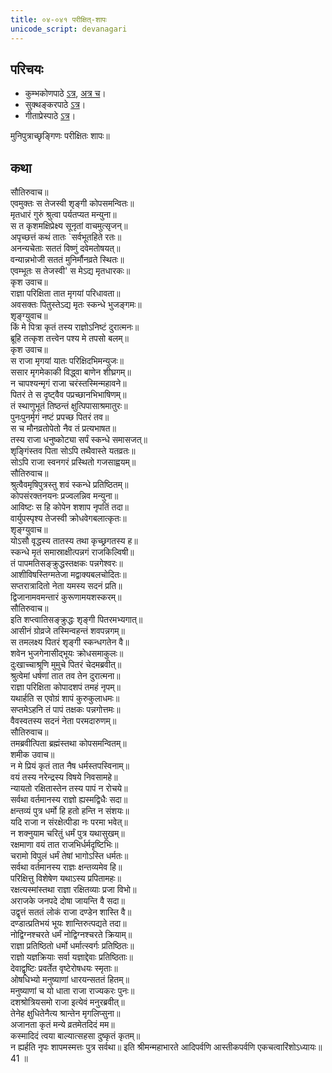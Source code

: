 ```yaml
---  
title: ०४-०४१ परीक्षित्-शापः
unicode_script: devanagari
---  
```


## परिचयः
- कुम्भकोणपाठे [ऽत्र](https://archive.org/details/mahAbhArata-kumbhakoNam/page/n369), [अत्र च](https://sanskritdocuments.org/mirrors/mahabharata/mbhK/mahabharata-k-01-sa.html)।
- सुक्थङ्करपाठे [ऽत्र](http://bombay.indology.info/mahabharata/text/UD/MBh01.txt)।
- गीताप्रेस्पाठे [ऽत्र](https://archive.org/stream/mahabharata01ramauoft#page/564/mode/2up)।

मुनिपुत्राच्छृङ्गिणः परीक्षितः शापः॥  


## कथा

सौतिरुवाच॥  
एवमुक्तः स तेजस्वी शृङ्गी कोपसमन्वितः॥  
मृतधारं गुरुं श्रुत्वा पर्यतप्यत मन्युना॥  
स त कृशमक्षिप्रेक्ष्य सूनृतां वाचमुत्सृजन्॥  
अपृच्छत्तं कथं तातः `सर्वभूतहिते रतः॥  
अनन्यचेताः सततं विष्णुं दवेमतोषयत्॥  
वन्यान्नभोजी सततं मुनिर्मौनव्रते स्थितः॥  
एवम्भूतः स तेजस्वी' स मेऽद्य मृतधारकः॥  
कृश उवाच॥  
राज्ञा परिक्षिता तात मृगयां परिधावता॥  
अवसक्तः पितुस्तेऽद्य मृतः स्कन्धे भुजङ्गमः॥  
शृङ्ग्युवाच॥  
किं मे पित्रा कृतं तस्य राज्ञोऽनिष्टं दुरात्मनः॥  
ब्रूहि तत्कृश तत्त्वेन पश्य मे तपसो बलम्॥  
कृश उवाच॥  
स राजा मृगयां यातः परिक्षिदभिमन्युजः॥  
ससार मृगमेकाकी विद्ध्वा बाणेन शीघ्रगम्॥  
न चापश्यन्मृगं राजा चरंस्तस्मिन्महावने॥  
पितरं ते स दृष्ट्वैव पप्रच्छानभिभाषिणम्॥  
तं स्थाणुभूतं तिष्ठन्तं क्षुत्पिपासाश्रमातुरः॥  
पुनःपुनर्मृगं नष्टं प्रपच्छ पितरं तव॥  
स च मौनव्रतोपेतो नैव तं प्रत्यभाषत॥  
तस्य राजा धनुष्कोट्या सर्पं स्कन्धे समासजत्॥  
शृङ्गिंस्तव पिता सोऽपि तथैवास्ते यतव्रतः॥  
सोऽपि राजा स्वनगरं प्रस्थितो गजसाह्वयम्॥  
सौतिरुवाच॥  
श्रुत्वैवमृषिपुत्रस्तु शवं स्कन्धे प्रतिष्ठितम्॥  
कोपसंरक्तनयनः प्रज्वलन्निव मन्युना॥  
आविष्टः स हि कोपेन शशाप नृपतिं तदा॥  
वार्युपस्पृश्य तेजस्वी क्रोधवेगबलात्कृतः॥  
शृङ्ग्युवाच॥  
योऽसौ वृद्धस्य तातस्य तथा कृच्छ्रगतस्य ह॥  
स्कन्धे मृतं समास्राक्षीत्पन्नगं राजकिल्विषी॥  
तं पापमतिसङ्क्रुद्धस्तक्षकः पन्नगेश्वरः॥  
आशीविषस्तिग्मतेजा मद्वाक्यबलचोदितः॥  
सप्तरात्रादितो नेता यमस्य सदनं प्रति॥  
द्विजानामवमन्तारं कुरूणामयशस्करम्॥  
सौतिरुवाच॥  
इति शप्त्वातिसङ्क्रुद्धः शृङ्गी पितरमभ्यगात्॥  
आसीनं ग्रोव्रजे तस्मिन्वहन्तं शवपन्नगम्॥  
स तमलक्ष्य पितरं शृङ्गी स्कन्धगतेन वै॥  
शवेन भुजगेनासीद्भूयः क्रोधसमाकुलः॥  
दुःखाच्चाश्रूणि मुमुचे पितरं चेदमब्रवीत्॥  
श्रुत्वेमां धर्षणां तात तव तेन दुरात्मना॥  
राज्ञा परिक्षिता कोपादशपं तमहं नृपम्॥  
यथार्हति स एवोग्रं शापं कुरुकुलाधमः॥  
सप्तमेऽहनि तं पापं तक्षकः पन्नगोत्तमः॥  
वैवस्वतस्य सदनं नेता परमदारुणम्॥  
सौतिरुवाच॥  
तमब्रवीत्पिता ब्रह्मंस्तथा कोपसमन्वितम्॥  
शमीक उवाच॥  
न मे प्रियं कृतं तात नैष धर्मस्तपस्विनाम्॥  
वयं तस्य नरेन्द्रस्य विषये निवसामहे॥  
न्यायतो रक्षितास्तेन तस्य पापं न रोचये॥  
सर्वथा वर्तमानस्य राज्ञो ह्यस्मद्विधैः सदा॥  
क्षन्तव्यं पुत्र धर्मो हि हतो हन्ति न संशयः॥  
यदि राजा न संरक्षेत्पीडा नः परमा भवेत्॥  
न शक्नुयाम चरितुं धर्मं पुत्र यथासुखम्॥  
रक्षमाणा वयं तात राजभिर्धर्मदृष्टिभिः॥  
चरामो विपुलं धर्मं तेषां भागोऽस्ति धर्मतः॥  
सर्वथा वर्तमानस्य राज्ञः क्षन्तव्यमेव हि॥  
परिक्षित्तु विशेषेण यथाऽस्य प्रपितामहः॥  
रक्षत्यस्मांस्तथा राज्ञा रक्षितव्याः प्रजा विभो॥  
अराजके जनपदे दोषा जायन्ति वै सदा॥  
उद्वृत्तं सततं लोकं राजा दण्डेन शास्ति वै॥  
दण्डात्प्रतिभयं भूयः शान्तिरुत्पद्यते तदा॥  
नोद्विग्नश्चरते धर्मं नोद्विग्नश्चरते क्रियाम्॥  
राज्ञा प्रतिष्ठितो धर्मो धर्मात्स्वर्गः प्रतिष्ठितः॥  
राज्ञो यज्ञक्रियाः सर्वा यज्ञाद्देवाः प्रतिष्ठिताः॥  
देवाद्वृष्टिः प्रवर्तेत वृष्टेरोषधयः स्मृताः॥  
ओषधिभ्यो मनुष्याणां धारयन्सततं हितम्॥  
मनुष्याणां च यो धाता राजा राज्यकरः पुनः॥  
दशश्रोत्रियसमो राजा इत्येवं मनुरब्रवीत्॥  
तेनेह क्षुधितेनैत्य श्रान्तेन मृगलिप्सुना॥  
अजानता कृतं मन्ये व्रतमेतदिदं मम॥  
कस्मादिदं त्वया बाल्यात्सहसा दुष्कृतं कृतम्॥  
न ह्यर्हति नृपः शापमस्मत्तः पुत्र सर्वथा॥ इति श्रीमन्महाभारते आदिपर्वणि आस्तीकपर्वणि एकचत्वारिंशोऽध्यायः॥  
41 ॥  

